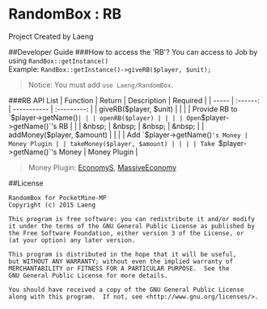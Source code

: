 # RandomBox : RB
Project Created by Laeng

##Developer Guide
###How to access the 'RB'?
You can access to Job by using `RandBox::getInstance()` <br/>
Example: `RandBox::getInstance()->giveRB($player, $unit);`
>Notice: You must add `use Laeng/RandomBox`.

###RB API List
| Function | Return | Description | Required |
| ----- | :------: | ----------- | :---------: |
| giveRB($player, $unit) | | | | Provide RB to `$player->getName()` | |
| openRB($player) | | | | Open `$player->getName()`'s RB | |
| &nbsp; | &nbsp; | &nbsp; | &nbsp; |
| addMoney($player, $amount) |  | | | Add `$player->getName()`'s Money | Money Plugin |
| takeMoney($player, $amount) | | | | Take `$player->getName()`'s Money | Money Plugin |
>  Money Plugin: [EconomyS](#), [MassiveEconomy](#)

##License
```
RandomBox for PocketMine-MP
Copyright (c) 2015 Laeng

This program is free software: you can redistribute it and/or modify
it under the terms of the GNU General Public License as published by
the Free Software Foundation, either version 3 of the License, or
(at your option) any later version.

This program is distributed in the hope that it will be useful,
but WITHOUT ANY WARRANTY; without even the implied warranty of
MERCHANTABILITY or FITNESS FOR A PARTICULAR PURPOSE.  See the
GNU General Public License for more details.

You should have received a copy of the GNU General Public License
along with this program.  If not, see <http://www.gnu.org/licenses/>.
```
